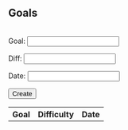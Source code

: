 <!DOCTYPE html>
<html lang="en">
<head>
    <meta charset="UTF-8">
    <meta http-equiv="X-UA-Compatible" content="IE=edge">
    <meta name="viewport" content="width=device-width, initial-scale=1.0">
    <title>Goals</title>
    <link rel="stylesheet" href="goals.css">
    <link rel="oogabooga">
</head>
<body>
  <main class = "table"> 
      <section class="table_header">
        <h1>Goals</h1>
        <table id = "table">
      <!-- </section> -->
      <section class="table_body">
        <table>
          <thead>
          <tbody id="body">
            <tr>
              <!-- <th> id </th> -->
              <th> Goal </th>
              <th> Difficulty </th>
              <th> Date </th>
            <tr>
            <tbody>
            </tbody>
        <!-- </table> -->


<form action="javascript:createGoal()">
    <p><label>
        Goal:
        <input type="text"  id="goal" required>
    </label></p>
    <p><label>
        Diff:
        <input type="text"  id="diff" required>
    </label></p>
     <p><label>
        Date:
        <input type="text"  id="time" required>
    </label></p>
      <p>
        <button>Create</button>
    </p>
</form>



  <script>

  // prepare HTML result container for new output
  const resultContainer = document.getElementById("body");
  // prepare URL's to allow easy switch from deployment and localhost
  const url = "https://lennsflask.duckdns.org/api/sport"
  // const url = "http://127.0.0.1:8086/api/sport"
  const create_fetch = url + '/create';
  const read_fetch = url + '/';

  // Load users on page entry
  read_goal();


  // Display User Table, data is fetched from Backend Database
  function read_goal() {
    // prepare fetch options
    const read_options = {
      method: 'GET', // *GET, POST, PUT, DELETE, etc.
      mode: 'cors', // no-cors, *cors, same-origin
      cache: 'default', // *default, no-cache, reload, force-cache, only-if-cached
      credentials: 'omit', // include, *same-origin, omit
      headers: {
        'Content-Type': 'application/json'
      },
    };

    // fetch the data from API
    fetch(read_fetch, read_options)
      // response is a RESTful "promise" on any successful fetch
      .then(response => {
        // check for response errors
        if (response.status !== 200) {
            const errorMsg = 'Database read error: ' + response.status;
            console.log(errorMsg);
            const tr = document.createElement("tr");
            const td = document.createElement("td");
            td.innerHTML = errorMsg;
            tr.appendChild(td);
            resultContainer.appendChild(tr);
            return;
        }
        // valid response will have json data
        response.json().then(data => {
            console.log(data);
            for (let row in data) {
              console.log(data[row]);
              add_row(data[row]);
            }
        })
    })
    // catch fetch errors (ie ACCESS to server blocked)
    .catch(err => {
      console.error(err);
      const tr = document.createElement("tr");
      const td = document.createElement("td");
      td.innerHTML = err;
      tr.appendChild(td);
      resultContainer.appendChild(tr);
    });
  }

  function createGoal(){

    console.log(document.getElementById("goal").value)
    const body = {

        goal: document.getElementById("goal").value,
        diff: document.getElementById("diff").value,
        time: document.getElementById("time").value,
    };
    console.log(body)
    const requestOptions = {
        method: 'POST',
        body: JSON.stringify(body),
        headers: {
            "content-type": "application/json",
            'Authorization': 'Bearer my-token',
        },
    };

    // URL for Create API
    // Fetch API call to the database to create a new user
    fetch(create_fetch, requestOptions)
      .then(response => {
        // trap error response from Web API
        if (response.status !== 200) {
          const errorMsg = 'Database create error: ' + response.status;
          console.log(errorMsg);
          const tr = document.createElement("tr");
          const td = document.createElement("td");
          td.innerHTML = errorMsg;
          tr.appendChild(td);
          resultContainer.appendChild(tr);
          return;
        }
        // response contains valid result
        response.json().then(data => {
            console.log(data);
            //add a table row for the new/created userid
            add_row(body);
        })
    })
  }

  function add_row(data) {
    console.log(data)
    const tr = document.createElement("tr");
    const goal = document.createElement("th");
    const diff = document.createElement("th");
    const time = document.createElement("th");
  

    // obtain data that is specific to the API
    goal.innerHTML = data.goal; 
    diff.innerHTML = data.diff;
    time.innerHTML = data.time; 
    

    // add HTML to container
    tr.appendChild(goal);
    tr.appendChild(diff);
    tr.appendChild(time);

    resultContainer.appendChild(tr);
  }
    </script>


<!-- 
 <form action="http://127.0.0.1:8086/api/sport/create" method="post">
    <label for="goal">Goal:</label><br>
    <input type="text" id="goal" name="goal" placeholder="enter your goal"><br>
    <!--  -->

<!-- 
</form> 
<br>
<br>
<button onclick="addRow()">Add Row</button> --> 




